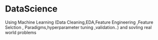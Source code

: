 # DataScience
Using Machine Learning (Data Cleaning,EDA,Feature Engineering ,Feature Selction , Paradigms,hyperparameter tuning ,validation..) and sovling real world problems 
